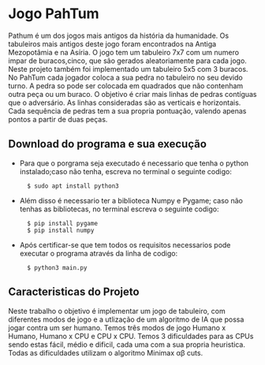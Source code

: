 # Jogo PahTum

Pathum é um dos jogos mais antigos da história da humanidade. Os tabuleiros mais antigos deste jogo foram encontrados na Antiga Mezopotâmia e na Asíria. O jogo tem um tabuleiro 7x7 com um numero impar de buracos,cinco, que são gerados aleatoriamente para cada jogo. Neste projeto também foi implementado um tabuleiro 5x5 com 3 buracos.
No PahTum cada jogador coloca a sua pedra no tabuleiro no seu devido turno. A pedra so pode ser colocada em quadrados que não contenham outra peça ou um buraco. O objetivo é criar mais linhas de pedras contíguas que o adversário. As linhas consideradas são as verticais e horizontais. Cada sequência de pedras tem a sua propria pontuação, valendo apenas pontos a partir de duas peças.

## Download do programa e sua execução
- Para que o porgrama seja executado é necessario que tenha o python instalado;caso não tenha, escreva no terminal o seguinte codigo:

		$ sudo apt install python3
- Além disso é necessario ter a biblioteca Numpy e Pygame; caso não tenhas as bibliotecas, no terminal escreva o seguinte codigo:

		$ pip install pygame
		$ pip install numpy
- Após certificar-se que tem todos os requisitos necessarios pode executar o programa através da linha de codigo:

		$ python3 main.py
  
## Caracteristicas do Projeto
Neste trabalho o objetivo é implementar um jogo de tabuleiro, com diferentes modos de jogo e a utlização de um algoritmo de IA que possa jogar contra um ser humano.
Temos três modos de jogo Humano x Humano, Humano x CPU e CPU x CPU. Temos 3 dificuldades para as CPUs sendo estas fácil, médio e dificil, cada uma com a sua propria heuristica. Todas as dificuldades utilizam o algoritmo Minimax αβ cuts.
